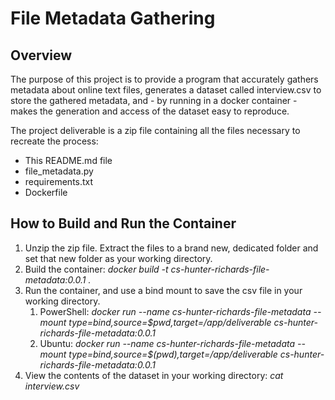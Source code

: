 # File Metadata Gathering #

## Overview ##

The purpose of this project is to provide a program that accurately gathers metadata about online text files, generates a dataset called interview.csv to store the gathered metadata, and - by running in a docker container - makes the generation and access of the dataset easy to reproduce.

The project deliverable is a zip file containing all the files necessary to recreate the process:
* This README.md file
* file_metadata.py
* requirements.txt
* Dockerfile

## How to Build and Run the Container ##

1. Unzip the zip file. Extract the files to a brand new, dedicated folder and set that new folder as your working directory.
2. Build the container: *docker build -t cs-hunter-richards-file-metadata:0.0.1 .*
3. Run the container, and use a bind mount to save the csv file in your working directory.
    1. PowerShell: *docker run --name cs-hunter-richards-file-metadata --mount type=bind,source=$pwd,target=/app/deliverable cs-hunter-richards-file-metadata:0.0.1*
    2. Ubuntu: *docker run --name cs-hunter-richards-file-metadata --mount type=bind,source=$(pwd),target=/app/deliverable cs-hunter-richards-file-metadata:0.0.1*
4. View the contents of the dataset in your working directory: *cat interview.csv*
